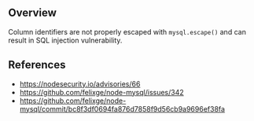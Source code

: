 ## Overview
Column identifiers are not properly escaped with `mysql.escape()` and can result in SQL injection vulnerability.

## References
- https://nodesecurity.io/advisories/66
- https://github.com/felixge/node-mysql/issues/342
- https://github.com/felixge/node-mysql/commit/bc8f3df0694fa876d7858f9d56cb9a9696ef38fa